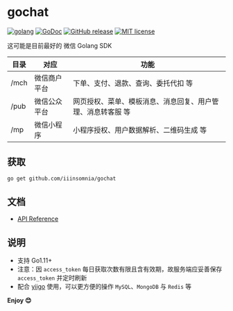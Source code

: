 # gochat

[![golang](https://img.shields.io/badge/Language-Go-green.svg?style=flat)](https://golang.org)
[![GoDoc](https://godoc.org/github.com/iiinsomnia/gochat?status.svg)](https://pkg.go.dev/github.com/iiinsomnia/gochat)
[![GitHub release](https://img.shields.io/github/release/iiinsomnia/gochat.svg)](https://github.com/iiinsomnia/gochat/releases/latest)
[![MIT license](http://img.shields.io/badge/license-MIT-brightgreen.svg)](http://opensource.org/licenses/MIT)

这可能是目前最好的 微信  Golang SDK

| 目录 | 对应         | 功能                                               |
| ---- | ------------ | -------------------------------------------------- |
| /mch | 微信商户平台 | 下单、支付、退款、查询、委托代扣 等 |
| /pub | 微信公众平台 | 网页授权、菜单、模板消息、消息回复、用户管理、消息转客服 等 |
| /mp  | 微信小程序   | 小程序授权、用户数据解析、二维码生成 等 |

## 获取

```sh
go get github.com/iiinsomnia/gochat
```

## 文档

- [API Reference](https://godoc.org/github.com/iiinsomnia/gochat)

## 说明

- 支持 Go1.11+
- 注意：因 `access_token` 每日获取次数有限且含有效期，故服务端应妥善保存 `access_token` 并定时刷新
- 配合 [yiigo](https://github.com/iiinsomnia/yiigo) 使用，可以更方便的操作 `MySQL`、`MongoDB` 与 `Redis` 等

**Enjoy 😊**

